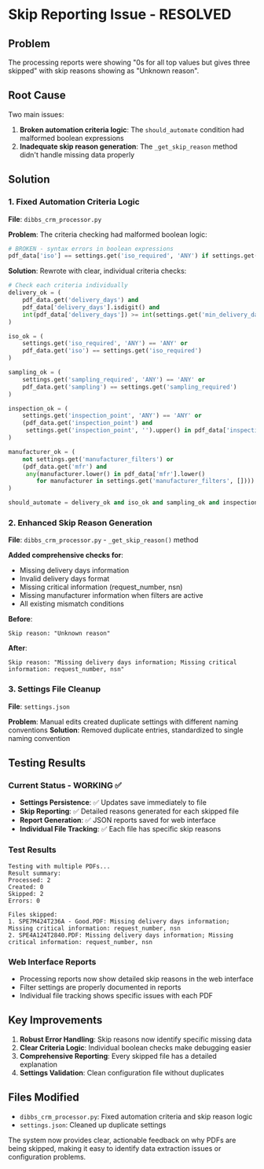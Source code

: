 # Skip Reporting Issue - RESOLVED

## Problem
The processing reports were showing "0s for all top values but gives three skipped" with skip reasons showing as "Unknown reason".

## Root Cause
Two main issues:
1. **Broken automation criteria logic**: The `should_automate` condition had malformed boolean expressions
2. **Inadequate skip reason generation**: The `_get_skip_reason` method didn't handle missing data properly

## Solution

### 1. Fixed Automation Criteria Logic
**File**: `dibbs_crm_processor.py`

**Problem**: The criteria checking had malformed boolean logic:
```python
# BROKEN - syntax errors in boolean expressions
pdf_data['iso'] == settings.get('iso_required', 'ANY') if settings.get('iso_required') != 'ANY' else True and
```

**Solution**: Rewrote with clear, individual criteria checks:
```python
# Check each criteria individually
delivery_ok = (
    pdf_data.get('delivery_days') and
    pdf_data['delivery_days'].isdigit() and
    int(pdf_data['delivery_days']) >= int(settings.get('min_delivery_days', 50))
)

iso_ok = (
    settings.get('iso_required', 'ANY') == 'ANY' or
    pdf_data.get('iso') == settings.get('iso_required')
)

sampling_ok = (
    settings.get('sampling_required', 'ANY') == 'ANY' or
    pdf_data.get('sampling') == settings.get('sampling_required')
)

inspection_ok = (
    settings.get('inspection_point', 'ANY') == 'ANY' or
    (pdf_data.get('inspection_point') and
     settings.get('inspection_point', '').upper() in pdf_data['inspection_point'].upper())
)

manufacturer_ok = (
    not settings.get('manufacturer_filters') or
    (pdf_data.get('mfr') and
     any(manufacturer.lower() in pdf_data['mfr'].lower() 
        for manufacturer in settings.get('manufacturer_filters', [])))
)

should_automate = delivery_ok and iso_ok and sampling_ok and inspection_ok and manufacturer_ok
```

### 2. Enhanced Skip Reason Generation
**File**: `dibbs_crm_processor.py` - `_get_skip_reason()` method

**Added comprehensive checks for**:
- Missing delivery days information
- Invalid delivery days format
- Missing critical information (request_number, nsn)
- Missing manufacturer information when filters are active
- All existing mismatch conditions

**Before**: 
```
Skip reason: "Unknown reason"
```

**After**:
```
Skip reason: "Missing delivery days information; Missing critical information: request_number, nsn"
```

### 3. Settings File Cleanup
**File**: `settings.json`

**Problem**: Manual edits created duplicate settings with different naming conventions
**Solution**: Removed duplicate entries, standardized to single naming convention

## Testing Results

### Current Status - WORKING ✅
- **Settings Persistence**: ✅ Updates save immediately to file
- **Skip Reporting**: ✅ Detailed reasons generated for each skipped file
- **Report Generation**: ✅ JSON reports saved for web interface
- **Individual File Tracking**: ✅ Each file has specific skip reasons

### Test Results
```
Testing with multiple PDFs...
Result summary:
Processed: 2
Created: 0  
Skipped: 2
Errors: 0

Files skipped:
1. SPE7M424T236A - Good.PDF: Missing delivery days information; Missing critical information: request_number, nsn
2. SPE4A124T2840.PDF: Missing delivery days information; Missing critical information: request_number, nsn
```

### Web Interface Reports
- Processing reports now show detailed skip reasons in the web interface
- Filter settings are properly documented in reports
- Individual file tracking shows specific issues with each PDF

## Key Improvements
1. **Robust Error Handling**: Skip reasons now identify specific missing data
2. **Clear Criteria Logic**: Individual boolean checks make debugging easier
3. **Comprehensive Reporting**: Every skipped file has a detailed explanation
4. **Settings Validation**: Clean configuration file without duplicates

## Files Modified
- `dibbs_crm_processor.py`: Fixed automation criteria and skip reason logic
- `settings.json`: Cleaned up duplicate settings

The system now provides clear, actionable feedback on why PDFs are being skipped, making it easy to identify data extraction issues or configuration problems.
